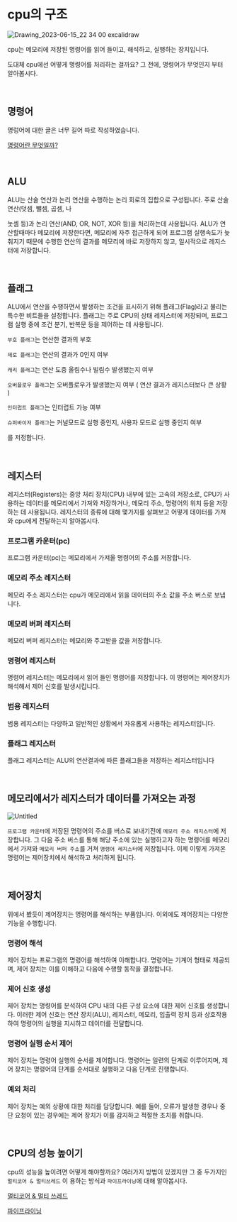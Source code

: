 # cpu의 구조

![Drawing_2023-06-15_22 34 00 excalidraw](https://github.com/gkqkehs7/Computer-Structure/assets/77993709/d3f15474-369d-4d9f-ae46-ddda3d7bef8a)

cpu는 메모리에 저장된 명령어를 읽어 들이고, 해석하고, 실행하는 장치입니다.

도대체 cpu에선 어떻게 명령어를 처리하는 걸까요? 그 전에, 명령어가 무엇인지 부터 알아봅시다.

<br/>

## 명령어

명렁어에 대한 글은 너무 길어 따로 작성하였습니다.

[명령어란 무엇일까?](https://github.com/gkqkehs7/Computer-Structure/blob/main/Instruction.md)

<br/>

## ALU

ALU는 산술 연산과 논리 연산을 수행하는 논리 회로의 집합으로 구성됩니다. 주로 산술 연산(덧셈, 뺄셈, 곱셈, 나

눗셈 등)과 논리 연산(AND, OR, NOT, XOR 등)을 처리하는데 사용됩니다. ALU가 연산할때마다 메모리에 저장한다면, 메모리에 자주 접근하게 되어 프로그램 실행속도가 늦춰지기 때문에 수행한 연산의 결과를 메모리에 바로 저장하지 않고, 일시적으로 레지스터에 저장합니다.

<br/>

## 플래그

ALU에서 연산을 수행하면서 발생하는 조건을 표시하기 위해 플래그(Flag)라고 불리는 특수한 비트들을 설정합니다.  플래그는 주로 CPU의 상태 레지스터에 저장되며, 프로그램 실행 중에 조건 분기, 반복문 등을 제어하는 데 사용됩니다.

`부호 플래그`는 연산한 결과의 부호

`제로 플래그`는 연산의 결과가 0인지 여부

`캐리 플래그`는 연산 도중 올림수나 빌림수 발생했는지 여부

`오버플로우 플래그`는 오버플로우가 발생했는지 여부 ( 연산 결과가 레지스터보다 큰 상황 )

`인터럽트 플래그`는 인터럽트 가능 여부

`슈퍼바이저 플래그`는 커널모드로 실행 중인지, 사용자 모드로 실행 중인지 여부

를 저정합니다.

<br/>

## 레지스터

레지스터(Registers)는 중앙 처리 장치(CPU) 내부에 있는 고속의 저장소로, CPU가 사용하는 데이터를 메모리에서 가져와 저장하거나, 메모리 주소, 명령어의 위치 등을 저장하는 데 사용됩니다. 레지스터의 종류에 대해 몇가지를 살펴보고 어떻게 데이터를 가져와 cpu에게 전달하는지 알아봅시다.

### 프로그램 카운터(pc)
프로그램 카운터(pc)는 메모리에서 가져올 명령어의 주소를 저장합니다.

### 메모리 주소 레지스터 
메모리 주소 레지스터는 cpu가 메모리에서 읽을 데이터의 주소 값을 주소 버스로 보냅니다. 

### 메모리 버퍼 레지스터 
메모리 버퍼 레지스터는 메모리와 주고받을 값을 저장합니다.

### 명령어 레지스터
명령어 레지스터는 메모리에서 읽어 들인 명령어를 저장합니다. 이 명령어는 제어장치가 해석해서 제어 신호를 발생시킵니다.

### 범용 레지스터
범용 레지스터는 다양하고 일반적인 상황에서 자유롭게 사용하는 레지스터입니다.

### 플래그 레지스터
플래그 레지스터는 ALU의 연산결과에 따른 플래그들을 저장하는 레지스터입니다

<br/>

## 메모리에서가 레지스터가 데이터를 가져오는 과정

![Untitled](https://github.com/gkqkehs7/Computer-Structure/assets/77993709/cf787bb0-4edc-4244-85ed-92a4b81c1b9f)

`프로그램 카운터`에 저장된 명령어의 주소를 버스로 보내기전에 `메모리 주소 레지스터`에 저장합니다. 그 다음 주소 버스를 통해 해당 주소에 있는 실행하고자 하는 명령어를 메모리에서 가져와 `메모리 버퍼 주소`를 거쳐 `명령어 레지스터`에 저장됩니다. 이제 이렇게 가져온 명령어는 제어장치에서 해석하고 처리하게 됩니다.

<br/>

## 제어장치

위에서 봤듯이 제어장치는 명령어를 해석하는 부품입니다. 이외에도 제어장치는 다양한 기능을 수행합니다.

### 명령어 해석 
제어 장치는 프로그램의 명령어를 해석하여 이해합니다. 명령어는 기계어 형태로 제공되며, 제어 장치는 이를 이해하고 다음에 수행할 동작을 결정합니다.

### 제어 신호 생성 
제어 장치는 명령어를 분석하여 CPU 내의 다른 구성 요소에 대한 제어 신호를 생성합니다. 이러한 제어 신호는 연산 장치(ALU), 레지스터, 메모리, 입출력 장치 등과 상호작용하여 명령어의 실행을 지시하고 데이터를 전달합니다.

### 명령어 실행 순서 제어
제어 장치는 명령어 실행의 순서를 제어합니다. 명령어는 일련의 단계로 이루어지며, 제어 장치는 명령어의 단계를 순서대로 실행하고 다음 단계로 진행합니다.

### 예외 처리
제어 장치는 예외 상황에 대한 처리를 담당합니다. 예를 들어, 오류가 발생한 경우나 중단 요청이 있는 경우에는 제어 장치가 이를 감지하고 적절한 조치를 취합니다.

<br/>

## CPU의 성능 높이기
cpu의 성능을 높이려면 어떻게 해야할까요? 여러가지 방법이 있겠지만 그 중 두가지인 `멀티코어 & 멀티쓰레드` 이   용하는 방식과 `파이프라이닝`에 대해 알아봅시다.



[멀티코어 & 멀티 쓰레드](https://www.notion.so/c88c0a6b98ab4c8da103115d959625ca?pvs=21)

[파이프라이닝](https://www.notion.so/f5401c9115aa4c4ba5dc2444d1325067?pvs=21)